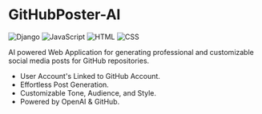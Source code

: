 # GitHubPoster-AI
![Django](https://img.shields.io/badge/Django-green)
![JavaScript](https://img.shields.io/badge/JavaScript-yellow)
![HTML](https://img.shields.io/badge/HTML-orange)
![CSS](https://img.shields.io/badge/CSS-blue)

AI powered Web Application for generating professional and customizable social media posts for GitHub repositories.
* User Account's Linked to GitHub Account.
* Effortless Post Generation.
* Customizable Tone, Audience, and Style.
* Powered by OpenAI & GitHub.
